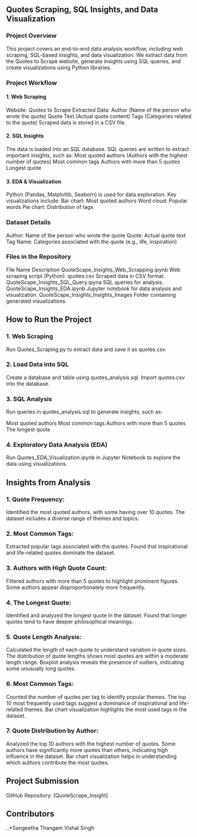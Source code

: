 ## Quotes Scraping, SQL Insights, and Data Visualization
### Project Overview
This project covers an end-to-end data analysis workflow, including web scraping, SQL-based insights, and data visualization. We extract data from the Quotes to Scrape website, generate insights using SQL queries, and create visualizations using Python libraries.

### Project Workflow
#### 1. Web Scraping
Website: Quotes to Scrape
Extracted Data:
Author (Name of the person who wrote the quote)
Quote Text (Actual quote content)
Tags (Categories related to the quote)
Scraped data is stored in a CSV file.
#### 2. SQL Insights
The data is loaded into an SQL database.
SQL queries are written to extract important insights, such as:
Most quoted authors (Authors with the highest number of quotes)
Most common tags
Authors with more than 5 quotes
Longest quote
#### 3. EDA & Visualization
Python (Pandas, Matplotlib, Seaborn) is used for data exploration.
Key visualizations include:
Bar chart: Most quoted authors
Word cloud: Popular words
Pie chart: Distribution of tags
### Dataset Details
Author: Name of the person who wrote the quote
Quote: Actual quote text
Tag Name: Categories associated with the quote (e.g., life, inspiration)
### Files in the Repository
File Name	Description
QuoteScape_Insights_Web_Scrapping.ipynb	Web scraping script (Python).
quotes.csv	Scraped data in CSV format.
QuoteScape_Insights_SQL_Query.ipyna	SQL queries for analysis.
QuoteScape_Insights_EDA.ipynb	Jupyter notebook for data analysis and visualization.
QuoteScape_Insights_Insights_Images	Folder containing generated visualizations.
## How to Run the Project
### 1. Web Scraping
Run Quotes_Scraping.py to extract data and save it as quotes.csv.

### 2. Load Data into SQL
Create a database and table using quotes_analysis.sql.
Import quotes.csv into the database.
### 3. SQL Analysis
Run queries in quotes_analysis.sql to generate insights, such as:

Most quoted authors
Most common tags
Authors with more than 5 quotes
The longest quote
### 4. Exploratory Data Analysis (EDA)
Run Quotes_EDA_Visualization.ipynb in Jupyter Notebook to explore the data using visualizations.

## Insights from Analysis
### 1. Quote Frequency:
Identified the most quoted authors, with some having over 10 quotes.
The dataset includes a diverse range of themes and topics.
### 2. Most Common Tags:
Extracted popular tags associated with the quotes.
Found that inspirational and life-related quotes dominate the dataset.
### 3. Authors with High Quote Count:
Filtered authors with more than 5 quotes to highlight prominent figures.
Some authors appear disproportionately more frequently.
### 4. The Longest Quote:
Identified and analyzed the longest quote in the dataset.
Found that longer quotes tend to have deeper philosophical meanings.
### 5. Quote Length Analysis:
Calculated the length of each quote to understand variation in quote sizes.
The distribution of quote lengths shows most quotes are within a moderate length range.
Boxplot analysis reveals the presence of outliers, indicating some unusually long quotes.
### 6. Most Common Tags:
Counted the number of quotes per tag to identify popular themes.
The top 10 most frequently used tags suggest a dominance of inspirational and life-related themes.
Bar chart visualization highlights the most used tags in the dataset.
### 7. Quote Distribution by Author:
Analyzed the top 10 authors with the highest number of quotes.
Some authors have significantly more quotes than others, indicating high influence in the dataset.
Bar chart visualization helps in understanding which authors contribute the most quotes.
## Project Submission
GitHub Repository: [QuoteScrape_Insight]

## Contributors

..*Sangeetha Thangam
Vishal Singh

